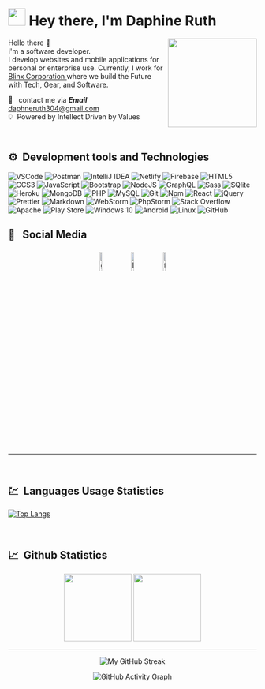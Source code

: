  
#  <img src="https://cdn.jsdelivr.net/gh/Th3Wall/assets-cdn/PersonalGithubReadme/HandGreet.gif" width="35px"  />&nbsp;<b>Hey there, I'm Daphine Ruth </b>

<img align="right" style="height:auto;" alt="" width="180" class="avatar avatar-user width-full border color-bg-primary" src="https://avatars.githubusercontent.com/daphneruth">
<p aligh="left">

  <p>Hello there
   👋 </br>
  I'm a software developer.</br>
   I develop websites and mobile applications for personal or enterprise use. Currently, I work for <a href="https://blinx.co.ke" target="_blank"><u>Blinx Corporation</u> </a> where we build the Future with Tech, Gear, and Software.
    
  📱  &nbsp; contact me via ***Email*** <daphneruth304@gmail.com> \
  💡 &nbsp;Powered by Intellect Driven by Values 
</p>
<br>

 <h2>⚙ &nbsp;Development tools and Technologies</h2>
<p>
  <img alt="VSCode" src="https://img.shields.io/badge/-Visual_Studio_Code-0078D4?style=flat-square&logo=visual%20studio%20code&logoColor=white" />
  <img alt="Postman" src="https://img.shields.io/badge/-Postman-FF6C37?style=flat-square&logo=postman&logoColor=white" />
  <img alt="IntelliJ IDEA" src="https://img.shields.io/badge/IntelliJIDEA-000000.svg?style=flat-square&logo=intellij-idea&logoColor=white"/>
  <img alt="Netlify" src="https://img.shields.io/badge/-Netlify-00C7B7?style=flat-square&logo=netlify&logoColor=white" />
  <img alt="Firebase" src="https://img.shields.io/badge/-Firebase-ffca28?style=flat-square&logo=firebase&logoColor=white" />
  <img alt="HTML5" src="https://img.shields.io/badge/-HTML5-E34F26?style=flat-square&logo=html5&logoColor=white" />
  <img alt="CCS3" src="https://img.shields.io/badge/-CCS3-3cae11?style=flat-square&logo=css3&logoColor=white" />
  <img alt="JavaScript" src="https://img.shields.io/badge/-javascript-1AB8AE?style=flat-square&logo=javascript&logoColor=white" />
  <img alt="Bootstrap" src="https://img.shields.io/badge/bootstrap-%23563D7C.svg?style=flat-square&logo=bootstrap&logoColor=white"/>
  <img alt="NodeJS" src="https://img.shields.io/badge/node.js-%2343853D.svg?style=flat-square&logo=node-dot-js&logoColor=white"/>
 <img alt="GraphQL" src="https://img.shields.io/badge/-GraphQL-E10098?style=flat-square&logo=graphql&logoColor=white" />
 <img alt="Sass" src="https://img.shields.io/badge/-Sass-CC6699?style=flat-square&logo=sass&logoColor=white" />
 <img alt="SQlite" src="https://img.shields.io/badge/-SQlite-311C87?style=flat-square&logo=sqlite&logoColor=white" />
  <img alt="Heroku" src="https://img.shields.io/badge/-Heroku-430098?style=flat-square&logo=heroku&logoColor=white" />
  <img alt="MongoDB" src="https://img.shields.io/badge/mongodb-DB33D?style=flat-square&logo=mongodb&logoColor=white"/>
  <img alt="PHP" src="https://img.shields.io/badge/-PHP-995DD8?style=flat-square&logo=php&logoColor=white" />
  <img alt="MySQL" src="https://img.shields.io/badge/mysql-%2300f.svg?style=flat-square&logo=mysql&logoColor=white"/>
  <img alt="Git" src="https://img.shields.io/badge/-Git-F05032?style=flat-square&logo=git&logoColor=white" />
  <img alt="Npm" src="https://img.shields.io/badge/-NPM-CB3837?style=flat-square&logo=npm&logoColor=white" />
  <img alt="React" src="https://img.shields.io/badge/-React-45b8d8?style=flat-square&logo=react&logoColor=white" />
  <img alt="jQuery" src="https://img.shields.io/badge/jquery-%230769AD.svg?style=flat-square&logo=jquery&logoColor=white"/>
  <img alt="Prettier" src="https://img.shields.io/badge/-Prettier-F7B93E?style=flat-square&logo=prettier&logoColor=white" />
  <img alt="Markdown" src="https://img.shields.io/badge/-Markdown-000000?style=flat-square&logo=Markdown&logoColor=white" />
  <img alt="WebStorm" src="https://img.shields.io/badge/-WebStorm-000000?style=flat-square&logo=webstorm&logoColor=white" />
  <img alt="PhpStorm" src="https://img.shields.io/badge/phpstorm-143?style=flat-square&logo=phpstorm&logoColor=black&color=black&labelColor=darkorchid"/>
  <img alt="Stack Overflow" src="https://img.shields.io/badge/-Stackoverflow-FE7A16?style=flat-square&logo=stack-overflow&logoColor=white"/>
  <img alt="Apache" src="https://img.shields.io/badge/apache-%23D42029.svg?style=flat-square&logo=apache&logoColor=white"/>
  <img alt="Play Store" src="https://img.shields.io/badge/Google_Play-414141?style=flat-square&logo=google-play&logoColor=white" />
  <img alt="Windows 10" src="https://img.shields.io/badge/Windows-0078D6?style=flat-square&logo=windows&logoColor=white" />
  <img alt="Android" src="https://img.shields.io/badge/Android-3DDC84?style=flat-square&logo=android&logoColor=white" />
  <img alt="Linux" src="https://img.shields.io/badge/Linux-FCC624?style=flat-square&logo=linux&logoColor=black">
   <img alt="GitHub"  src="https://img.shields.io/badge/github-121213?style=flat-square&logo=github&logoColor=white">
</p>


### <h2>📳 &nbsp; Social Media</h2>

<p align="center">
	<a href="https://github.com/daphneruth" target='_blank'><img alt="github" width="10%" style="padding:5px" src="https://img.icons8.com/clouds/100/000000/github.png"/></a>
	<a href="https://www.linkedin.com/in/daphneruth" target='_blank'><img alt="linkedin" width="10%" style="padding:5px" src="https://img.icons8.com/clouds/100/000000/linkedin.png" /></a>
<!-- 	<a href="https://www.facebook.com/imakash3011/"><img alt="facebook" width="10%" style="padding:5px" src="https://img.icons8.com/clouds/100/000000/facebook-new.png"/></a> -->
<!-- 	<a href="https://www.instagram.com/makau_bn/"><img alt="instagram" width="10%" style="padding:5px" src="https://img.icons8.com/clouds/100/000000/instagram.png"/></a> -->
	<a href="https://twitter.com/daphneruth7" target='_blank'><img alt="twitter" width="10%" style="padding:5px" src="https://img.icons8.com/clouds/100/000000/twitter.png"/></a>
</p>
<hr/>
<br/>
<h2>💹 &nbsp;Languages Usage Statistics</h2>
<!-- most used languages -->

[![Top Langs](https://github-readme-stats.vercel.app/api/top-langs/?username=daphneruth&layout=compact)](https://github.com/daphneruth)
</p>

<br />
<h2>📈 &nbsp;Github Statistics</h2>

<p  align='center'>
<img  height="137px" src="https://github-readme-stats.vercel.app/api?username=daphneruth&hide_title=true&hide_border=true&show_icons=true&include_all_commits=true&count_private=true&line_height=21&text_color=000&icon_color=000&bg_color=0,ea6161,ffc64d,fffc4d,52fa5a&theme=graywhite" />
	<img height="137px" src="https://github-readme-stats.vercel.app/api/top-langs/?username=daphneruth&hide=html&hide_title=true&hide_border=true&layout=compact&langs_count=8&text_color=000&icon_color=fff&bg_color=0,52fa5a,4dfcff,c64dff&theme=graywhite" />
</p>
 
<hr>
<span align="center">

![My GitHub Streak](https://github-readme-streak-stats.herokuapp.com?user=daphneruth&hide_border=true&theme=black-ice&background=black&stroke=00E6FE)
</span>
<br>

![GitHub Activity Graph](https://activity-graph.herokuapp.com/graph?username=daphneruth&bg_color=000000&color=4fff67&line=4fff67&point=ffffff&area=true&hide_border=true) 



